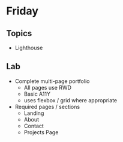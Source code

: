 # Friday

## Topics
  * Lighthouse

## Lab
  * Complete multi-page portfolio
    * All pages use RWD
    * Basic A11Y 
    * uses flexbox / grid where appropriate
  * Required pages / sections
    * Landing
    * About
    * Contact
    * Projects Page 

